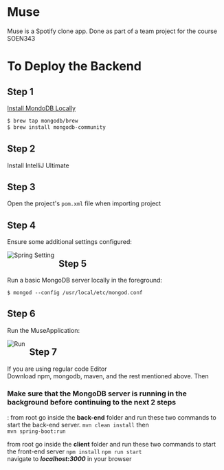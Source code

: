 # Muse 
Muse is a Spotify clone app. Done as part of a team project for the course SOEN343

# To Deploy the Backend

## Step 1
[Install MondoDB Locally](https://github.com/mongodb/homebrew-brew)
```bash
$ brew tap mongodb/brew
$ brew install mongodb-community
```

## Step 2
Install IntelliJ Ultimate

## Step 3
Open the project's `pom.xml` file when importing project

## Step 4
Ensure some additional settings configured:

<img src="https://imgur.com/g6Hr8Sa"
alt="Spring Setting"
style="float: left; margin-right: 10px;" />

## Step 5
Run a basic MongoDB server locally in the foreground:
```
$ mongod --config /usr/local/etc/mongod.conf
```

## Step 6 
Run the MuseApplication:

<img src="https://imgur.com/JYJkYZz"
alt="Run"
style="float: left; margin-right: 10px;" />

## Step 7
If you are using regular code Editor  
Download npm, mongodb, maven, and the rest mentioned above. Then  

###  Make sure that the MongoDB server is running in the background before continuing to the next 2 steps
:
from root go inside the **back-end** folder and run these two commands to start the back-end server.
```mvn clean install``` then  
```mvn spring-boot:run```

from root go inside the **client** folder and run these two commands to start the front-end server
```npm install```
```npm run start```  
navigate to ***localhost:3000*** in your browser


